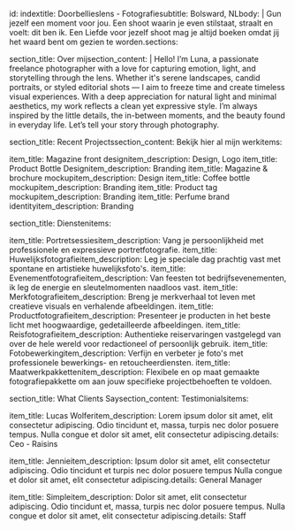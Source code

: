 
id: indextitle: Doorbellieslens - Fotografiesubtitle: Bolsward, NLbody: |  Gun jezelf een moment voor jou. Een shoot waarin je even stilstaat, straalt en voelt: dit ben ik. Een Liefde voor jezelf shoot mag je altijd boeken omdat jij het waard bent om gezien te worden.sections:

section_title: Over mijsection_content: |  Hello! I’m Luna, a passionate freelance photographer with a love for capturing emotion, light, and storytelling through the lens. Whether it's serene landscapes, candid portraits, or styled editorial shots — I aim to freeze time and create timeless visual experiences.
  With a deep appreciation for natural light and minimal aesthetics, my work reflects a clean yet expressive style. I’m always inspired by the little details, the in-between moments, and the beauty found in everyday life. Let’s tell your story through photography.

section_title: Recent Projectssection_content: Bekijk hier al mijn werkitems:

item_title: Magazine front designitem_description: Design, Logo
item_title: Product Bottle Designitem_description: Branding
item_title: Magazine & brochure mockupitem_description: Design
item_title: Coffee bottle mockupitem_description: Branding
item_title: Product tag mockupitem_description: Branding
item_title: Perfume brand identityitem_description: Branding


section_title: Dienstenitems:

item_title: Portretsessiesitem_description: Vang je persoonlijkheid met professionele en expressieve portretfotografie.
item_title: Huwelijksfotografieitem_description: Leg je speciale dag prachtig vast met spontane en artistieke huwelijksfoto's.
item_title: Evenementfotografieitem_description: Van feesten tot bedrijfsevenementen, ik leg de energie en sleutelmomenten naadloos vast.
item_title: Merkfotografieitem_description: Breng je merkverhaal tot leven met creatieve visuals en verhalende afbeeldingen.
item_title: Productfotografieitem_description: Presenteer je producten in het beste licht met hoogwaardige, gedetailleerde afbeeldingen.
item_title: Reisfotografieitem_description: Authentieke reiservaringen vastgelegd van over de hele wereld voor redactioneel of persoonlijk gebruik.
item_title: Fotobewerkingitem_description: Verfijn en verbeter je foto's met professionele bewerkings- en retoucheerdiensten.
item_title: Maatwerkpakkettenitem_description: Flexibele en op maat gemaakte fotografiepakkette om aan jouw specifieke projectbehoeften te voldoen.


section_title: What Clients Saysection_content: Testimonialsitems:

item_title: Lucas Wolferitem_description: Lorem ipsum dolor sit amet, elit consectetur adipiscing. Odio tincidunt et, massa, turpis nec dolor posuere tempus. Nulla congue et dolor sit amet, elit consectetur adipiscing.details:
Ceo - Raisins


item_title: Jennieitem_description: Ipsum dolor sit amet, elit consectetur adipiscing. Odio tincidunt et turpis nec dolor posuere tempus Nulla congue et dolor sit amet, elit consectetur adipiscing.details:
General Manager


item_title: Simpleitem_description: Dolor sit amet, elit consectetur adipiscing. Odio tincidunt et, massa, turpis nec dolor posuere tempus. Nulla congue et dolor sit amet, elit consectetur adipiscing.details:
Staff





